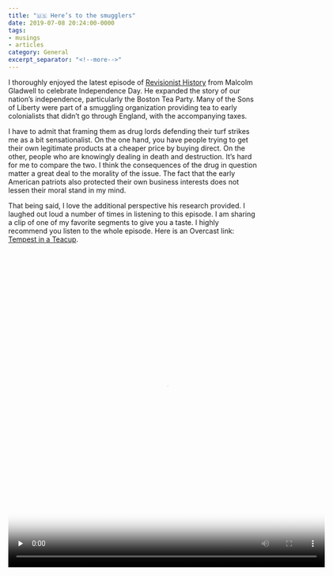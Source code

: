 ```yaml
---
title: "🇺🇸 Here’s to the smugglers"
date: 2019-07-08 20:24:00-0000
tags:
- musings
- articles
category: General
excerpt_separator: "<!--more-->"
---
```


I thoroughly enjoyed the latest episode of [Revisionist History](http://revisionisthistory.com/) from Malcolm Gladwell to celebrate Independence Day. He expanded the story of our nation’s independence, particularly the Boston Tea Party. Many of the Sons of Liberty were part of a smuggling organization providing tea to early colonialists that didn’t go through England, with the accompanying taxes.
<!--more-->

I have to admit that framing them as drug lords defending their turf strikes me as a bit sensationalist. On the one hand, you have people trying to get their own legitimate products at a cheaper price by buying direct. On the other, people who are knowingly dealing in death and destruction. It’s hard for me to compare the two. I think the consequences of the drug in question matter a great deal to the morality of the issue. The fact that the early American patriots also protected their own business interests does not lessen their moral stand in my mind.

That being said, I love the additional perspective his research provided. I laughed out loud a number of times in listening to this episode. I am sharing a clip of one of my favorite segments to give you a taste. I highly recommend you listen to the whole episode. Here is an Overcast link: [Tempest in a Teacup](https://overcast.fm/+NG9Lftp2k).

<video controls="controls" playsinline="playsinline" src="https://www.bennorris.blog/uploads/2019/c01c39fcbb.mov" width="640" height="640" poster="https://www.bennorris.blog/uploads/2019/f02e944293.png" preload="none"></video>